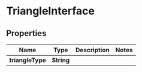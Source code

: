

# TriangleInterface


## Properties

| Name | Type | Description | Notes |
|------------ | ------------- | ------------- | -------------|
|**triangleType** | **String** |  |  |


